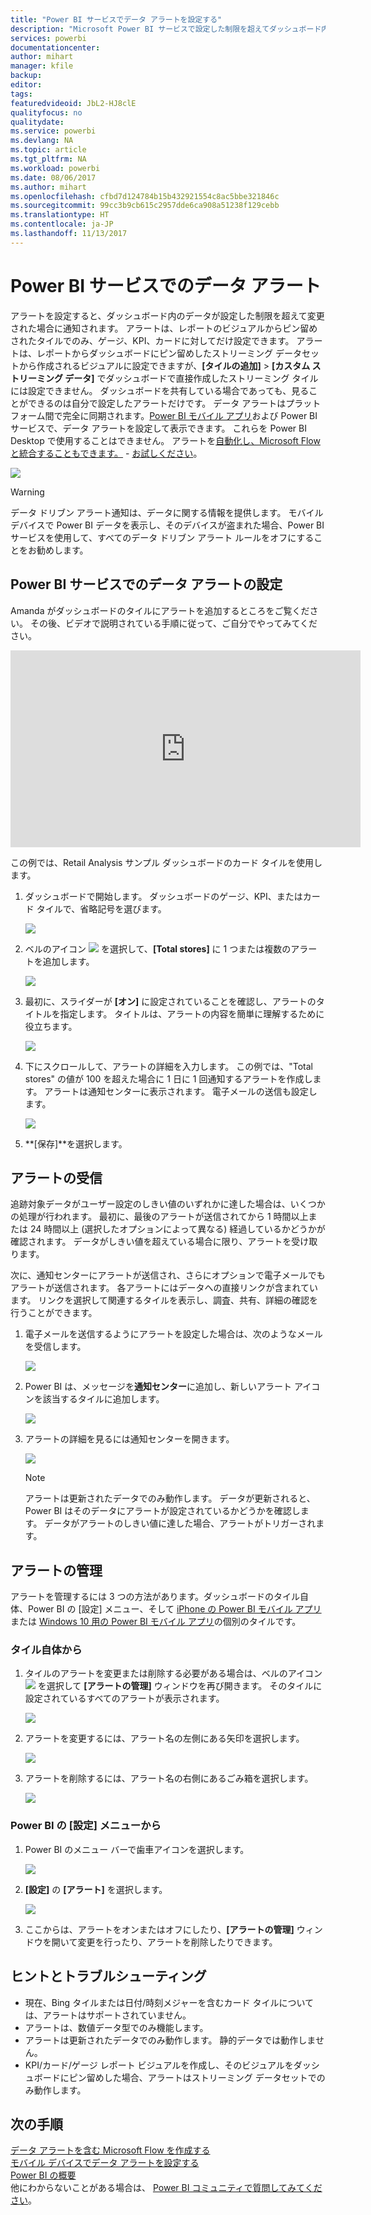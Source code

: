 ```yaml
---
title: "Power BI サービスでデータ アラートを設定する"
description: "Microsoft Power BI サービスで設定した制限を超えてダッシュボード内のデータが変更された場合に通知されるように、アラートを設定する方法について説明します。"
services: powerbi
documentationcenter: 
author: mihart
manager: kfile
backup: 
editor: 
tags: 
featuredvideoid: JbL2-HJ8clE
qualityfocus: no
qualitydate: 
ms.service: powerbi
ms.devlang: NA
ms.topic: article
ms.tgt_pltfrm: NA
ms.workload: powerbi
ms.date: 08/06/2017
ms.author: mihart
ms.openlocfilehash: cfbd7d124784b15b432921554c8ac5bbe321846c
ms.sourcegitcommit: 99cc3b9cb615c2957dde6ca908a51238f129cebb
ms.translationtype: HT
ms.contentlocale: ja-JP
ms.lasthandoff: 11/13/2017
---
```

# <a name="data-alerts-in-power-bi-service"></a>Power BI サービスでのデータ アラート
アラートを設定すると、ダッシュボード内のデータが設定した制限を超えて変更された場合に通知されます。 アラートは、レポートのビジュアルからピン留めされたタイルでのみ、ゲージ、KPI、カードに対してだけ設定できます。 アラートは、レポートからダッシュボードにピン留めしたストリーミング データセットから作成されるビジュアルに設定できますが、**[タイルの追加]** > **[カスタム ストリーミング データ]** でダッシュボードで直接作成したストリーミング タイルには設定できません。 ダッシュボードを共有している場合であっても、見ることができるのは自分で設定したアラートだけです。 データ アラートはプラットフォーム間で完全に同期されます。[Power BI モバイル アプリ](mobile-set-data-alerts-in-the-mobile-apps.md)および Power BI サービスで、データ アラートを設定して表示できます。 これらを Power BI Desktop で使用することはできません。 アラートを[自動化し、Microsoft Flow と統合することもできます。](https://flow.microsoft.com) - [お試しください](service-flow-integration.md)。

![](media/service-set-data-alerts/powerbi-alert-types-new.png)

> [!WARNING]
> データ ドリブン アラート通知は、データに関する情報を提供します。 モバイル デバイスで Power BI データを表示し、そのデバイスが盗まれた場合、Power BI サービスを使用して、すべてのデータ ドリブン アラート ルールをオフにすることをお勧めします。
> 
> 

## <a name="set-data-alerts-in-power-bi-service"></a>Power BI サービスでのデータ アラートの設定
Amanda がダッシュボードのタイルにアラートを追加するところをご覧ください。 その後、ビデオで説明されている手順に従って、ご自分でやってみてください。

<iframe width="560" height="315" src="https://www.youtube.com/embed/JbL2-HJ8clE" frameborder="0" allowfullscreen></iframe>

この例では、Retail Analysis サンプル ダッシュボードのカード タイルを使用します。

1. ダッシュボードで開始します。 ダッシュボードのゲージ、KPI、またはカード タイルで、省略記号を選びます。
   
   ![](media/service-set-data-alerts/powerbi-card.png)
2. ベルのアイコン ![](media/service-set-data-alerts/power-bi-bell-icon.png) を選択して、**[Total stores]** に 1 つまたは複数のアラートを追加します。
   
   ![](media/service-set-data-alerts/powerbi-set-alert.png)
3. 最初に、スライダーが **[オン]** に設定されていることを確認し、アラートのタイトルを指定します。 タイトルは、アラートの内容を簡単に理解するために役立ちます。
   
   ![](media/service-set-data-alerts/powerbi-alert-title.png)
4. 下にスクロールして、アラートの詳細を入力します。  この例では、"Total stores" の値が 100 を超えた場合に 1 日に 1 回通知するアラートを作成します。 アラートは通知センターに表示されます。 電子メールの送信も設定します。
   
   ![](media/service-set-data-alerts/powerbi-set-alert-details.png)
5. **[保存]**を選択します。

## <a name="receiving-alerts"></a>アラートの受信
追跡対象データがユーザー設定のしきい値のいずれかに達した場合は、いくつかの処理が行われます。 最初に、最後のアラートが送信されてから 1 時間以上または 24 時間以上 (選択したオプションによって異なる) 経過しているかどうかが確認されます。 データがしきい値を超えている場合に限り、アラートを受け取ります。

次に、通知センターにアラートが送信され、さらにオプションで電子メールでもアラートが送信されます。 各アラートにはデータへの直接リンクが含まれています。 リンクを選択して関連するタイルを表示し、調査、共有、詳細の確認を行うことができます。  

1. 電子メールを送信するようにアラートを設定した場合は、次のようなメールを受信します。
   
   ![](media/service-set-data-alerts/powerbi-alerts-email.png)
2. Power BI は、メッセージを**通知センター**に追加し、新しいアラート アイコンを該当するタイルに追加します。
   
   ![](media/service-set-data-alerts/powerbi-alert-notifications.png)
3. アラートの詳細を見るには通知センターを開きます。
   
    ![](media/service-set-data-alerts/powerbi-alert-notfication.png)
   
   > [!NOTE]
   > アラートは更新されたデータでのみ動作します。 データが更新されると、Power BI はそのデータにアラートが設定されているかどうかを確認します。 データがアラートのしきい値に達した場合、アラートがトリガーされます。
   > 
   > 

## <a name="managing-alerts"></a>アラートの管理
アラートを管理するには 3 つの方法があります。ダッシュボードのタイル自体、Power BI の [設定] メニュー、そして [iPhone の Power BI モバイル アプリ](mobile-set-data-alerts-in-the-mobile-apps.md)または [Windows 10 用の Power BI モバイル アプリ](mobile-set-data-alerts-in-the-mobile-apps.md)の個別のタイルです。

### <a name="from-the-tile-itself"></a>タイル自体から
1. タイルのアラートを変更または削除する必要がある場合は、ベルのアイコン ![](media/service-set-data-alerts/power-bi-bell-icon.png) を選択して **[アラートの管理]** ウィンドウを再び開きます。 そのタイルに設定されているすべてのアラートが表示されます。
   
    ![](media/service-set-data-alerts/powerbi-see-alerts.png)
2. アラートを変更するには、アラート名の左側にある矢印を選択します。
   
    ![](media/service-set-data-alerts/powerbi-see-alerts-arrow.png)
3. アラートを削除するには、アラート名の右側にあるごみ箱を選択します。
   
      ![](media/service-set-data-alerts/powerbi-see-alerts-delete.png)

### <a name="from-the-power-bi-settings-menu"></a>Power BI の [設定] メニューから
1. Power BI のメニュー バーで歯車アイコンを選択します。
   
    ![](media/service-set-data-alerts/powerbi-gear-icon.png)
2. **[設定]** の **[アラート]** を選択します。
   
    ![](media/service-set-data-alerts/powerbi-alert-settings.png)
3. ここからは、アラートをオンまたはオフにしたり、**[アラートの管理]** ウィンドウを開いて変更を行ったり、アラートを削除したりできます。

## <a name="tips-and-troubleshooting"></a>ヒントとトラブルシューティング
* 現在、Bing タイルまたは日付/時刻メジャーを含むカード タイルについては、アラートはサポートされていません。
* アラートは、数値データ型でのみ機能します。
* アラートは更新されたデータでのみ動作します。 静的データでは動作しません。
* KPI/カード/ゲージ レポート ビジュアルを作成し、そのビジュアルをダッシュボードにピン留めした場合、アラートはストリーミング データセットでのみ動作します。

## <a name="next-steps"></a>次の手順
[データ アラートを含む Microsoft Flow を作成する](service-flow-integration.md)    
[モバイル デバイスでデータ アラートを設定する](mobile-set-data-alerts-in-the-mobile-apps.md)    
[Power BI の概要](service-get-started.md)    
他にわからないことがある場合は、 [Power BI コミュニティで質問してみてください](http://community.powerbi.com/)。

